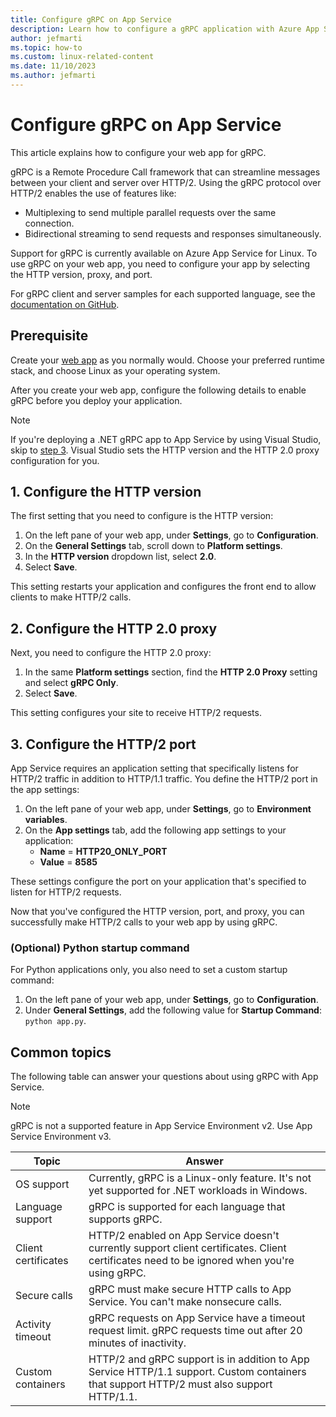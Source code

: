 ```yaml
---
title: Configure gRPC on App Service
description: Learn how to configure a gRPC application with Azure App Service on Linux.
author: jefmarti
ms.topic: how-to
ms.custom: linux-related-content
ms.date: 11/10/2023
ms.author: jefmarti
---
```


# Configure gRPC on App Service

This article explains how to configure your web app for gRPC.

gRPC is a Remote Procedure Call framework that can streamline messages between your client and server over HTTP/2. Using the gRPC protocol over HTTP/2 enables the use of features like:

- Multiplexing to send multiple parallel requests over the same connection.
- Bidirectional streaming to send requests and responses simultaneously.

Support for gRPC is currently available on Azure App Service for Linux. To use gRPC on your web app, you need to configure your app by selecting the HTTP version, proxy, and port.

For gRPC client and server samples for each supported language, see the [documentation on GitHub](https://github.com/Azure/app-service-linux-docs/tree/master/HowTo/gRPC).

## Prerequisite

Create your [web app](getting-started.md) as you normally would. Choose your preferred runtime stack, and choose Linux as your operating system.

After you create your web app, configure the following details to enable gRPC before you deploy your application.

> [!NOTE]
> If you're deploying a .NET gRPC app to App Service by using Visual Studio, skip to [step 3](#3-configure-the-http2-port). Visual Studio sets the HTTP version and the HTTP 2.0 proxy configuration for you.

## 1. Configure the HTTP version

The first setting that you need to configure is the HTTP version:

1. On the left pane of your web app, under **Settings**, go to **Configuration**.
2. On the **General Settings** tab, scroll down to **Platform settings**.
3. In the **HTTP version** dropdown list, select **2.0**.
4. Select **Save**.

This setting restarts your application and configures the front end to allow clients to make HTTP/2 calls.

## 2. Configure the HTTP 2.0 proxy

Next, you need to configure the HTTP 2.0 proxy:

1. In the same **Platform settings** section, find the **HTTP 2.0 Proxy** setting and select **gRPC Only**.
2. Select **Save**.

This setting configures your site to receive HTTP/2 requests.

## 3. Configure the HTTP/2 port

App Service requires an application setting that specifically listens for HTTP/2 traffic in addition to HTTP/1.1 traffic. You define the HTTP/2 port in the app settings:

1. On the left pane of your web app, under **Settings**, go to **Environment variables**.
2. On the **App settings** tab, add the following app settings to your application:
   - **Name** = **HTTP20_ONLY_PORT**
   - **Value** = **8585**

These settings configure the port on your application that's specified to listen for HTTP/2 requests.

Now that you've configured the HTTP version, port, and proxy, you can successfully make HTTP/2 calls to your web app by using gRPC.

### (Optional) Python startup command

For Python applications only, you also need to set a custom startup command:

1. On the left pane of your web app, under **Settings**, go to **Configuration**.
2. Under **General Settings**, add the following value for **Startup Command**: `python app.py`.

## Common topics

The following table can answer your questions about using gRPC with App Service.

> [!NOTE]
> gRPC is not a supported feature in App Service Environment v2. Use App Service Environment v3.

| Topic | Answer |
| --- | --- |
| OS support | Currently, gRPC is a Linux-only feature. It's not yet supported for .NET workloads in Windows. |
| Language support | gRPC is supported for each language that supports gRPC.  |
| Client certificates | HTTP/2 enabled on App Service doesn't currently support client certificates. Client certificates need to be ignored when you're using gRPC. |
| Secure calls | gRPC must make secure HTTP calls to App Service. You can't make nonsecure calls. |
| Activity timeout | gRPC requests on App Service have a timeout request limit. gRPC requests time out after 20 minutes of inactivity. |
| Custom containers | HTTP/2 and gRPC support is in addition to App Service HTTP/1.1 support. Custom containers that support HTTP/2 must also support HTTP/1.1.   |
